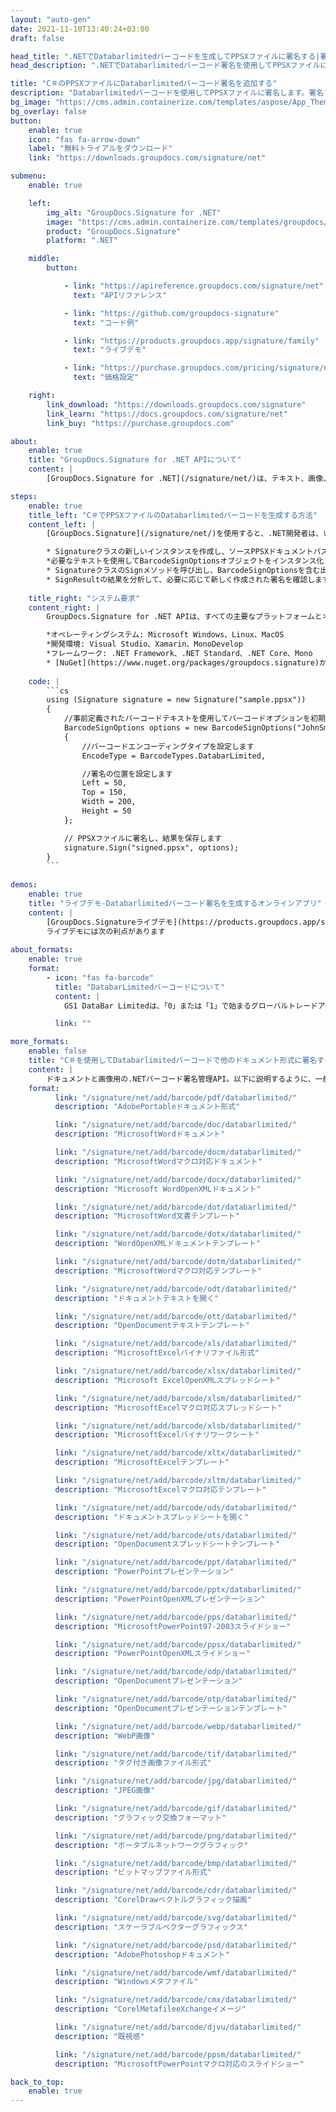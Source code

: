 ```yaml
---
layout: "auto-gen"
date: 2021-11-10T13:40:24+03:00
draft: false

head_title: ".NETでDatabarlimitedバーコードを生成してPPSXファイルに署名する|署名文書"
head_description: ".NETでDatabarlimitedバーコード署名を使用してPPSXファイルに署名する-人気のあるビジネスドキュメントや画像ファイル形式にバーコードを追加する."

title: "C＃のPPSXファイルにDatabarlimitedバーコード署名を追加する"
description: "Databarlimitedバーコードを使用してPPSXファイルに署名します。署名プロパティを操作し、ニーズに合ったドキュメント内で高度な署名オプションを設定します."
bg_image: "https://cms.admin.containerize.com/templates/aspose/App_Themes/V3/images/bg/header1.png"
bg_overlay: false
button:
    enable: true
    icon: "fas fa-arrow-down"
    label: "無料トライアルをダウンロード"
    link: "https://downloads.groupdocs.com/signature/net"

submenu:
    enable: true

    left:
        img_alt: "GroupDocs.Signature for .NET"
        image: "https://cms.admin.containerize.com/templates/groupdocs/images/product-logos/90x90-noborder/groupdocs-signature-net.png"
        product: "GroupDocs.Signature"
        platform: ".NET"

    middle:
        button:

            - link: "https://apireference.groupdocs.com/signature/net"
              text: "APIリファレンス"

            - link: "https://github.com/groupdocs-signature"
              text: "コード例"

            - link: "https://products.groupdocs.app/signature/family"
              text: "ライブデモ"

            - link: "https://purchase.groupdocs.com/pricing/signature/net"
              text: "価格設定"

    right:
        link_download: "https://downloads.groupdocs.com/signature"
        link_learn: "https://docs.groupdocs.com/signature/net"
        link_buy: "https://purchase.groupdocs.com"

about:
    enable: true
    title: "GroupDocs.Signature for .NET APIについて"
    content: |
        [GroupDocs.Signature for .NET](/signature/net/)は、テキスト、画像、バーコード、スタンプ、フォームフィールド、QRコード、メタデータなどのさまざまな署名タイプを使用してデジタルドキュメントに電子署名するネイティブ.NETAPIです。ユーザーは、PDF、Microsoft Word、Excelワークシート、PowerPointプレゼンテーション、Adobe Photoshop、メタファイル、および画像ファイル形式内のデジタル署名を追加、編集、検証、削除、および検索でき、必要に応じて署名プロパティをカスタマイズするための追加サポートがあります。

steps:
    enable: true
    title_left: "C＃でPPSXファイルのDatabarlimitedバーコードを生成する方法"
    content_left: |
        [GroupDocs.Signature](/signature/net/)を使用すると、.NET開発者は、いくつかの簡単な手順を実行することで、アプリケーション内のPPSXファイルにDatabarlimitedバーコードを簡単に追加できます。

        * Signatureクラスの新しいインスタンスを作成し、ソースPPSXドキュメントパスをコンストラクターパラメーターとして渡します。
        *必要なテキストを使用してBarcodeSignOptionsオブジェクトをインスタンス化し、EncodeTypeプロパティをDatabarLimitedに設定します。
        * SignatureクラスのSignメソッドを呼び出し、BarcodeSignOptionsを含む出力PPSXファイル名を渡します。
        * SignResultの結果を分析して、必要に応じて新しく作成された署名を確認します。
        
    title_right: "システム要求"
    content_right: |
        GroupDocs.Signature for .NET APIは、すべての主要なプラットフォームとオペレーティングシステムでサポートされています。以下のコードを実行する前に、システムに次の前提条件がインストールされていることを確認してください。

        *オペレーティングシステム: Microsoft Windows、Linux、MacOS
        *開発環境: Visual Studio、Xamarin、MonoDevelop
        *フレームワーク: .NET Framework、.NET Standard、.NET Core、Mono
        * [NuGet](https://www.nuget.org/packages/groupdocs.signature)からGroupDocs.Signaturefor.NETの最新バージョンをダウンロードします
        
    code: |
        ```cs
        using (Signature signature = new Signature("sample.ppsx"))
        {
            //事前定義されたバーコードテキストを使用してバーコードオプションを初期化します
            BarcodeSignOptions options = new BarcodeSignOptions("JohnSmith")
            {
                //バーコードエンコーディングタイプを設定します
                EncodeType = BarcodeTypes.DatabarLimited,

                //署名の位置を設定します
                Left = 50,
                Top = 150,
                Width = 200,
                Height = 50
            };

            // PPSXファイルに署名し、結果を保存します 
            signature.Sign("signed.ppsx", options);
        }
        ```
        
demos:
    enable: true
    title: "ライブデモ-Databarlimitedバーコード署名を生成するオンラインアプリ"
    content: |
        [GroupDocs.Signatureライブデモ](https://products.groupdocs.app/signature/family)サイトにアクセスして、DatabarlimitedバーコードをPPSXファイルに今すぐ追加してください。  
        ライブデモには次の利点があります
        
about_formats:
    enable: true
    format:
        - icon: "fas fa-barcode"
          title: "DatabarLimitedバーコードについて"
          content: |
            GS1 DataBar Limitedは、「0」または「1」で始まるグローバルトレードアイテム番号（GTIN）のエンコードをサポートする固定長のシンボル体系です。スペースが非常に限られており、全方向スキャンが不要なアプリケーションに使用されます。コンパクトなサイズのため、このシンボル体系は主にヘルスケア業界で使用されています。

          link: ""

more_formats:
    enable: false
    title: "C＃を使用してDatabarlimitedバーコードで他のドキュメント形式に署名する"
    content: |
        ドキュメントと画像用の.NETバーコード署名管理API。以下に説明するように、一般的なファイル形式のいくつかにバーコード署名を追加します。
    format: 
          link: "/signature/net/add/barcode/pdf/databarlimited/"
          description: "AdobePortableドキュメント形式"

          link: "/signature/net/add/barcode/doc/databarlimited/"
          description: "MicrosoftWordドキュメント"

          link: "/signature/net/add/barcode/docm/databarlimited/"
          description: "MicrosoftWordマクロ対応ドキュメント"

          link: "/signature/net/add/barcode/docx/databarlimited/"
          description: "Microsoft WordOpenXMLドキュメント"

          link: "/signature/net/add/barcode/dot/databarlimited/"
          description: "MicrosoftWord文書テンプレート"

          link: "/signature/net/add/barcode/dotx/databarlimited/"
          description: "WordOpenXMLドキュメントテンプレート"

          link: "/signature/net/add/barcode/dotm/databarlimited/"
          description: "MicrosoftWordマクロ対応テンプレート"       

          link: "/signature/net/add/barcode/odt/databarlimited/"
          description: "ドキュメントテキストを開く"

          link: "/signature/net/add/barcode/ott/databarlimited/"
          description: "OpenDocumentテキストテンプレート"

          link: "/signature/net/add/barcode/xls/databarlimited/"
          description: "MicrosoftExcelバイナリファイル形式"

          link: "/signature/net/add/barcode/xlsx/databarlimited/"
          description: "Microsoft ExcelOpenXMLスプレッドシート"

          link: "/signature/net/add/barcode/xlsm/databarlimited/"
          description: "MicrosoftExcelマクロ対応スプレッドシート"

          link: "/signature/net/add/barcode/xlsb/databarlimited/"
          description: "MicrosoftExcelバイナリワークシート"

          link: "/signature/net/add/barcode/xltx/databarlimited/"
          description: "MicrosoftExcelテンプレート"

          link: "/signature/net/add/barcode/xltm/databarlimited/"
          description: "MicrosoftExcelマクロ対応テンプレート"

          link: "/signature/net/add/barcode/ods/databarlimited/"
          description: "ドキュメントスプレッドシートを開く"

          link: "/signature/net/add/barcode/ots/databarlimited/"
          description: "OpenDocumentスプレッドシートテンプレート"

          link: "/signature/net/add/barcode/ppt/databarlimited/"
          description: "PowerPointプレゼンテーション"

          link: "/signature/net/add/barcode/pptx/databarlimited/"
          description: "PowerPointOpenXMLプレゼンテーション"

          link: "/signature/net/add/barcode/pps/databarlimited/"
          description: "MicrosoftPowerPoint97-2003スライドショー"

          link: "/signature/net/add/barcode/ppsx/databarlimited/"
          description: "PowerPointOpenXMLスライドショー"                              

          link: "/signature/net/add/barcode/odp/databarlimited/"
          description: "OpenDocumentプレゼンテーション"

          link: "/signature/net/add/barcode/otp/databarlimited/"
          description: "OpenDocumentプレゼンテーションテンプレート"

          link: "/signature/net/add/barcode/webp/databarlimited/"
          description: "WebP画像"

          link: "/signature/net/add/barcode/tif/databarlimited/"
          description: "タグ付き画像ファイル形式"

          link: "/signature/net/add/barcode/jpg/databarlimited/"
          description: "JPEG画像"

          link: "/signature/net/add/barcode/gif/databarlimited/"
          description: "グラフィック交換フォーマット"

          link: "/signature/net/add/barcode/png/databarlimited/"
          description: "ポータブルネットワークグラフィック"

          link: "/signature/net/add/barcode/bmp/databarlimited/"
          description: "ビットマップファイル形式"

          link: "/signature/net/add/barcode/cdr/databarlimited/"
          description: "CorelDrawベクトルグラフィック描画"

          link: "/signature/net/add/barcode/svg/databarlimited/"
          description: "スケーラブルベクターグラフィックス"

          link: "/signature/net/add/barcode/psd/databarlimited/"
          description: "AdobePhotoshopドキュメント"

          link: "/signature/net/add/barcode/wmf/databarlimited/"
          description: "Windowsメタファイル"        

          link: "/signature/net/add/barcode/cmx/databarlimited/"
          description: "CorelMetafileeXchangeイメージ"

          link: "/signature/net/add/barcode/djvu/databarlimited/"
          description: "既視感"

          link: "/signature/net/add/barcode/ppsm/databarlimited/"
          description: "MicrosoftPowerPointマクロ対応のスライドショー"

back_to_top:
    enable: true
---
```

